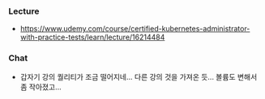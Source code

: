 ### Lecture
  - https://www.udemy.com/course/certified-kubernetes-administrator-with-practice-tests/learn/lecture/16214484

### Chat
  - 갑자기 강의 퀄리티가 조금 떨어지네... 다른 강의 것을 가져온 듯... 볼륨도 변해서 좀 작아졌고...
